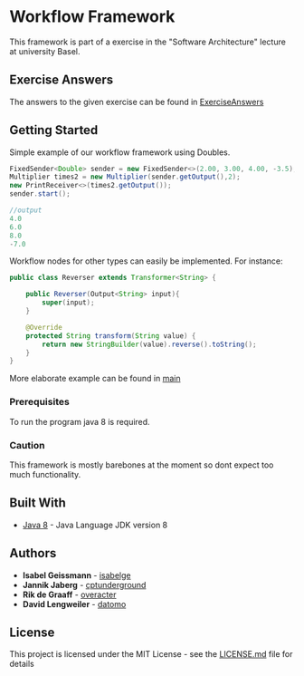 # Workflow Framework

This framework is part of a exercise in the "Software Architecture" lecture at university Basel.

## Exercise Answers

The answers to the given exercise can be found in
[ExerciseAnswers](ExcerciseAnswers.md)

## Getting Started

Simple example of our workflow framework using Doubles.

```java
FixedSender<Double> sender = new FixedSender<>(2.00, 3.00, 4.00, -3.5);
Multiplier times2 = new Multiplier(sender.getOutput(),2);
new PrintReceiver<>(times2.getOutput());
sender.start();
```
```java
//output
4.0
6.0
8.0
-7.0
```

Workflow nodes for other types can easily be implemented.
For instance:

```java
public class Reverser extends Transformer<String> {

    public Reverser(Output<String> input){
        super(input);
    }

    @Override
    protected String transform(String value) {
        return new StringBuilder(value).reverse().toString();
    }
}
```

More elaborate example can be found in [main](src/ch/gangoffour/workflow/main/Workflow.java)

### Prerequisites

To run the program java 8 is required.


### Caution

This framework is mostly barebones at the moment so dont expect too much functionality.

## Built With

* [Java 8](https://www.oracle.com/technetwork/java/javase/overview/java8-2100321.html) - Java Language JDK version 8



## Authors

* **Isabel Geissmann** - [isabelge](https://github.com/isabelge)
* **Jannik Jaberg** - [cptunderground](https://github.com/cptunderground)
* **Rik de Graaff** - [overacter](https://github.com/overacter)
* **David Lengweiler** - [datomo](https://github.com/datomo)


## License

This project is licensed under the MIT License - see the [LICENSE.md](LICENSE.md) file for details


